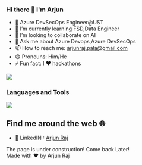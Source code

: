 ### Hi there 👋 I'm Arjun


- :briefcase: Azure DevSecOps Engineer@UST
- 🌱 I’m currently learning FSD,Data Engineer
- 👯 I’m looking to collaborate on AI
- 💬 Ask me about Azure Devops,Azure DevSecOps
- 📫 How to reach me: arjunraj.pala@gmail.com
- 😄 Pronouns: Him/He
- ⚡ Fun fact: I ❤️ hackathons

<img src="https://github-readme-stats.vercel.app/api?username=ArjunRAj77&count_private=true&theme=blue-green&show_icons=true" >

### Languages and Tools

<img src="https://github-readme-stats.vercel.app/api/top-langs/?username=ArjunRAj77&langs_count=8&hide=Less,Hack&layout=compact&show_icons=true&title_color=ffffff&icon_color=bb2acf&text_color=daf7dc&bg_color=151515" >

## Find me around the web 🌐

- :briefcase: LinkedIN : [Arjun Raj](https://www.linkedin.com/in/arjun-raj-pala/)


The page is under construction! Come back Later!<br>
Made with ❤️ by Arjun Raj
